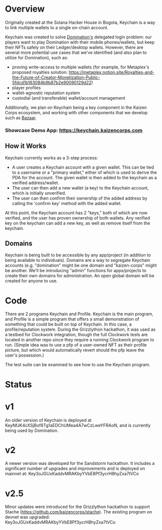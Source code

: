 # Overview

Originally created at the Solana Hacker House in Bogota, Keychain is a way to link multiple wallets to a single on-chain account. 

Keychain was created to solve [Domination's](https://domination.gg) delegated login problem: our players want to play
Domination with their mobile phones/wallets, but keep their NFTs safely on their Ledger/desktop wallets. However, there
are several more potential use cases that we've identified (and also plan to utilize for Domination), such as:

- proving write-access to multiple wallets (for example, for Metaplex's proposed royalties solution: https://metaplex.notion.site/Royalties-and-the-Future-of-Creator-Monetization-Public-5fdcd1b163084b9b87b2e90090129d22)
- player profiles
- wallet-agnostic reputation system
- custodial (and transferable) wallet/account management

Additionally, we plan on Keychain being a key component in the Kaizen Corps ecosystem, and working with
other components that we develop such as [Bazaar](https://github.com/kaizencorps/bazaar).

### Showcase Demo App: https://keychain.kaizencorps.com 

## How it Works

Keychain currently works as a 3-step process:

- A user creates a Keychain account with a given wallet. This can be tied to a username or a "primary wallet," either 
of which is used to derive the PDA for the account. The given wallet is then added to the keychain as a verified address/wallet.
- The user can then add a new wallet (a key) to the Keychain account, which is initially unverified.
- The user can then confirm their ownership of the added address by calling the 'confirm key' method with the added wallet.

At this point, the Keychain account has 2 "keys," both of which are now verified, and the user has proven ownership of
both wallets. Any verified key on the keychain can add a new key, as well as remove itself from the keychain.

## Domains

Keychain is being built to be accessible by any app/project (in addition to being available to individuals). Domains are 
a way to segregate Keychain accounts (e.g. "domination" might be one domain and "kaizen-corps" might be another. We'll 
be introducing "admin" functions for apps/projects to create their own domains for administration. An open global domain 
will be created for anyone to use.

# Code

There are 2 programs Keychain and Profile. Keychain is the main program, and Profile is a simple program that offers
a small demonstration of something that could be built on top of Keychain. In this case, a profile/reputation system. 
During the Grizzlython hackathon, it was used as a testbed for Clockwork integration, though the full Clockwork tests
are located in another repo since they require a running Clockwork program to run. (Simple idea was to use a pfp 
of a user-owned NFT as their profile picture, but which would automatically revert should the pfp leave the user's possession.)

The test suite can be examined to see how to use the Keychain program.

# Status

# v1 
An older version of Keychain is deployed at KeyNfJK4cXSjBof8Tg1aEDChUMea4A7wCzLweYFRAoN, and is currently being used
by Domination.

# v2

A newer version was developed for the Sandstorm hackathon. It includes a significant number of upgrades and improvements
and is deployed on mainnet at: Key3oJGUxKaddvMRAKbyYVbE8Pf3ycrH8hyZxa7tVCo 

# v2.5

Minor updates were introduced for the Grizzlython hackathon to support Stache (https://github.com/kaizencorps/stache).
The existing program on devnet was upgraded: Key3oJGUxKaddvMRAKbyYVbE8Pf3ycrH8hyZxa7tVCo






